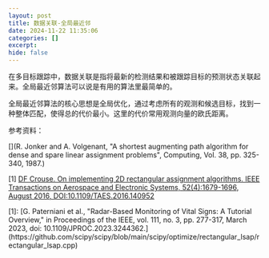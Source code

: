 ```yaml
---
layout: post
title: 数据关联-全局最近邻
date: 2024-11-22 11:35:06
categories: []
excerpt: 
hide: false
---
```



在多目标跟踪中，数据关联是指将最新的检测结果和被跟踪目标的预测状态关联起来。全局最近邻算法可以说是有用的算法里最简单的。

全局最近邻算法的核心思想是全局优化，通过考虑所有的观测和候选目标，找到一种整体匹配，使得总的代价最小。这里的代价常用观测向量的欧氏距离。




参考资料：

[](R. Jonker and A. Volgenant, "A shortest augmenting path algorithm for dense and spare linear assignment problems", Computing, Vol. 38, pp. 325-340, 1987.)

<div id="refer-1"></div>

[1] [DF Crouse. On implementing 2D rectangular assignment algorithms. IEEE Transactions on Aerospace and Electronic Systems, 52(4):1679-1696, August 2016, DOI:10.1109/TAES.2016.140952](DOI:10.1109/TAES.2016.140952)

<div id="refer-12"></div>
[1]:  [G. Paterniani et al., "Radar-Based Monitoring of Vital Signs: A Tutorial Overview," in Proceedings of the IEEE, vol. 111, no. 3, pp. 277-317, March 2023, doi: 10.1109/JPROC.2023.3244362.](https://github.com/scipy/scipy/blob/main/scipy/optimize/rectangular_lsap/rectangular_lsap.cpp)
